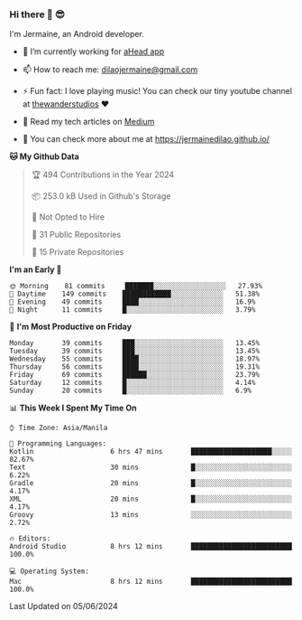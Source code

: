 ### Hi there 👋 😎
I'm Jermaine, an Android developer.

- 🔭 I’m currently working for [aHead app](https://www.ahead-app.com/)

- 📫 How to reach me: dilaojermaine@gmail.com

- ⚡ Fun fact: I love playing music! You can check our tiny youtube channel at [thewanderstudios](https://www.youtube.com/thewanderstudios) ♥️

- 📖 Read my tech articles on [Medium](https://jermainedilao.medium.com/)

- 👀 You can check more about me at https://jermainedilao.github.io/

<!--
**jermainedilao/jermainedilao** is a ✨ _special_ ✨ repository because its `README.md` (this file) appears on your GitHub profile.

Here are some ideas to get you started:

- 🔭 I’m currently working on ...
- 🌱 I’m currently learning ...
- 👯 I’m looking to collaborate on ...
- 🤔 I’m looking for help with ...
- 💬 Ask me about ...
- 📫 How to reach me: ...
- 😄 Pronouns: ...
- ⚡ Fun fact: ...
-->

<!--START_SECTION:waka-->
**🐱 My Github Data** 

> 🏆 494 Contributions in the Year 2024
 > 
> 📦 253.0 kB Used in Github's Storage 
 > 
> 🚫 Not Opted to Hire
 > 
> 📜 31 Public Repositories 
 > 
> 🔑 15 Private Repositories  
 > 
**I'm an Early 🐤** 

```text
🌞 Morning    81 commits     ███████░░░░░░░░░░░░░░░░░░   27.93% 
🌆 Daytime    149 commits    ████████████░░░░░░░░░░░░░   51.38% 
🌃 Evening    49 commits     ████░░░░░░░░░░░░░░░░░░░░░   16.9% 
🌙 Night      11 commits     █░░░░░░░░░░░░░░░░░░░░░░░░   3.79%

```
📅 **I'm Most Productive on Friday** 

```text
Monday       39 commits     ███░░░░░░░░░░░░░░░░░░░░░░   13.45% 
Tuesday      39 commits     ███░░░░░░░░░░░░░░░░░░░░░░   13.45% 
Wednesday    55 commits     ████░░░░░░░░░░░░░░░░░░░░░   18.97% 
Thursday     56 commits     ████░░░░░░░░░░░░░░░░░░░░░   19.31% 
Friday       69 commits     ██████░░░░░░░░░░░░░░░░░░░   23.79% 
Saturday     12 commits     █░░░░░░░░░░░░░░░░░░░░░░░░   4.14% 
Sunday       20 commits     █░░░░░░░░░░░░░░░░░░░░░░░░   6.9%

```


📊 **This Week I Spent My Time On** 

```text
⌚︎ Time Zone: Asia/Manila

💬 Programming Languages: 
Kotlin                   6 hrs 47 mins       ████████████████████░░░░░   82.67% 
Text                     30 mins             █░░░░░░░░░░░░░░░░░░░░░░░░   6.22% 
Gradle                   20 mins             █░░░░░░░░░░░░░░░░░░░░░░░░   4.17% 
XML                      20 mins             █░░░░░░░░░░░░░░░░░░░░░░░░   4.17% 
Groovy                   13 mins             ░░░░░░░░░░░░░░░░░░░░░░░░░   2.72%

🔥 Editors: 
Android Studio           8 hrs 12 mins       █████████████████████████   100.0%

💻 Operating System: 
Mac                      8 hrs 12 mins       █████████████████████████   100.0%

```


 Last Updated on 05/06/2024
<!--END_SECTION:waka-->
